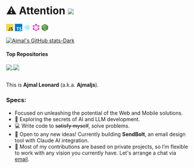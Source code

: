 # ⚠️ Attention <img src="https://github.com/TheDudeThatCode/TheDudeThatCode/blob/master/Assets/Hi.gif" width="29px">
  
  


<code><img height="20" alt="javascript" src="https://raw.githubusercontent.com/github/explore/80688e429a7d4ef2fca1e82350fe8e3517d3494d/topics/javascript/javascript.png"></code>
<code><img height="20" alt="typescript" src="https://raw.githubusercontent.com/github/explore/80688e429a7d4ef2fca1e82350fe8e3517d3494d/topics/typescript/typescript.png"></code>
<code><img height="20" alt="react" src="https://raw.githubusercontent.com/github/explore/80688e429a7d4ef2fca1e82350fe8e3517d3494d/topics/react/react.png"></code>
<code><img height="20" alt="graphql" src="https://raw.githubusercontent.com/github/explore/5c058a388828bb5fde0bcafd4bc867b5bb3f26f3/topics/graphql/graphql.png"></code>
<code><img height="20" alt="nodejs" src="https://raw.githubusercontent.com/github/explore/80688e429a7d4ef2fca1e82350fe8e3517d3494d/topics/nodejs/nodejs.png"></code>    


[![Ajmal's GitHub stats-Dark](https://github-readme-stats.vercel.app/api?username=ajmalleonard\&show_icons=true\&theme=dark#gh-dark-mode-only)](https://github.com/anuraghazra/github-readme-stats#responsive-card-theme#gh-dark-mode-only)

#### Top Repositories
<a href="https://github.com/ajmalleonard/gax-motion">
  <img align="center" src="https://github-readme-stats.vercel.app/api/pin/?username=ajmalleonard&repo=assigna&theme=dark#gh-dark-mode-only" />
</a>
<a href="https://github.com/ajmalleonard/ajmalleonard.github.io">
  <img align="center" src="https://github-readme-stats.vercel.app/api/pin/?username=ajmalleonard&repo=hamo-refined&theme=dark#gh-dark-mode-only" />
</a>

<br />
<br />

This is **Ajmal Leonard** (a.k.a. **Ajmaljs**).

### Specs:

- Focused on unleashing the potential of the Web and Mobile solutions.
- 🙈 Exploring the secrets of AI and LLM development.
- 💻 Write code to ~~satisfy myself~~, solve problems.
- 🤗 Open to any new ideas! Currently building **SendBolt**, an email design tool with Claude AI integration.
- 🐾 Most of my contributions are based on private projects, so I’m flexible to work with any vision you currently have. Let's arrange a chat via [email](mailto:ajmal@ajmaljs.com).
